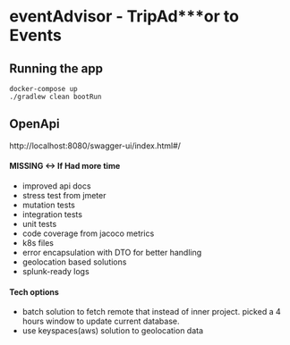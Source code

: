 # eventAdvisor - TripAd***or to Events

## Running the app

```shell
docker-compose up
./gradlew clean bootRun
```

## OpenApi
http://localhost:8080/swagger-ui/index.html#/

#### MISSING <-> If Had more time

* improved api docs
* stress test from jmeter
* mutation tests
* integration tests
* unit tests
* code coverage from jacoco metrics
* k8s files
* error encapsulation with DTO for better handling
* geolocation based solutions
* splunk-ready logs

#### Tech options

* batch solution to fetch remote that instead of inner project. picked a 4 hours window to update current database.
* use keyspaces(aws) solution to geolocation data
